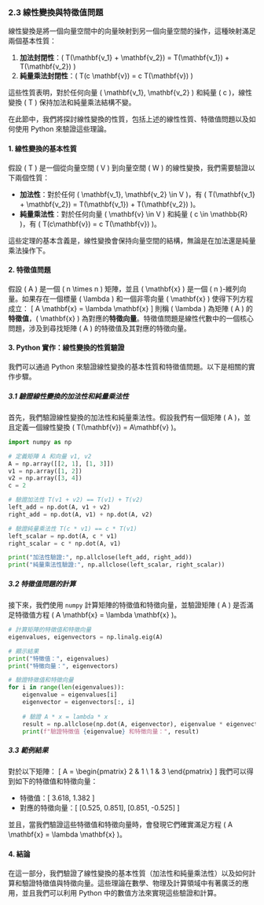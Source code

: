 ### 2.3 線性變換與特徵值問題

線性變換是將一個向量空間中的向量映射到另一個向量空間的操作，這種映射滿足兩個基本性質：

1. **加法封閉性**：\( T(\mathbf{v_1} + \mathbf{v_2}) = T(\mathbf{v_1}) + T(\mathbf{v_2}) \)
2. **純量乘法封閉性**：\( T(c \mathbf{v}) = c T(\mathbf{v}) \)

這些性質表明，對於任何向量 \( \mathbf{v_1}, \mathbf{v_2} \) 和純量 \( c \)，線性變換 \( T \) 保持加法和純量乘法結構不變。

在此節中，我們將探討線性變換的性質，包括上述的線性性質、特徵值問題以及如何使用 Python 來驗證這些理論。

#### 1. **線性變換的基本性質**

假設 \( T \) 是一個從向量空間 \( V \) 到向量空間 \( W \) 的線性變換，我們需要驗證以下兩個性質：

- **加法性**：對於任何 \( \mathbf{v_1}, \mathbf{v_2} \in V \)，有 \( T(\mathbf{v_1} + \mathbf{v_2}) = T(\mathbf{v_1}) + T(\mathbf{v_2}) \)。
- **純量乘法性**：對於任何向量 \( \mathbf{v} \in V \) 和純量 \( c \in \mathbb{R} \)，有 \( T(c\mathbf{v}) = c T(\mathbf{v}) \)。

這些定理的基本含義是，線性變換會保持向量空間的結構，無論是在加法還是純量乘法操作下。

#### 2. **特徵值問題**

假設 \( A \) 是一個 \( n \times n \) 矩陣，並且 \( \mathbf{x} \) 是一個 \( n \)-維列向量。如果存在一個標量 \( \lambda \) 和一個非零向量 \( \mathbf{x} \) 使得下列方程成立：
\[
A \mathbf{x} = \lambda \mathbf{x}
\]
則稱 \( \lambda \) 為矩陣 \( A \) 的**特徵值**，\( \mathbf{x} \) 為對應的**特徵向量**。特徵值問題是線性代數中的一個核心問題，涉及到尋找矩陣 \( A \) 的特徵值及其對應的特徵向量。

#### 3. **Python 實作：線性變換的性質驗證**

我們可以通過 Python 來驗證線性變換的基本性質和特徵值問題。以下是相關的實作步驟。

##### 3.1 驗證線性變換的加法性和純量乘法性

首先，我們驗證線性變換的加法性和純量乘法性。假設我們有一個矩陣 \( A \)，並且定義一個線性變換 \( T(\mathbf{v}) = A\mathbf{v} \)。

```python
import numpy as np

# 定義矩陣 A 和向量 v1, v2
A = np.array([[2, 1], [1, 3]])
v1 = np.array([1, 2])
v2 = np.array([3, 4])
c = 2

# 驗證加法性 T(v1 + v2) == T(v1) + T(v2)
left_add = np.dot(A, v1 + v2)
right_add = np.dot(A, v1) + np.dot(A, v2)

# 驗證純量乘法性 T(c * v1) == c * T(v1)
left_scalar = np.dot(A, c * v1)
right_scalar = c * np.dot(A, v1)

print("加法性驗證:", np.allclose(left_add, right_add))
print("純量乘法性驗證:", np.allclose(left_scalar, right_scalar))
```

##### 3.2 特徵值問題的計算

接下來，我們使用 `numpy` 計算矩陣的特徵值和特徵向量，並驗證矩陣 \( A \) 是否滿足特徵值方程 \( A \mathbf{x} = \lambda \mathbf{x} \)。

```python
# 計算矩陣的特徵值和特徵向量
eigenvalues, eigenvectors = np.linalg.eig(A)

# 顯示結果
print("特徵值：", eigenvalues)
print("特徵向量：", eigenvectors)

# 驗證特徵值和特徵向量
for i in range(len(eigenvalues)):
    eigenvalue = eigenvalues[i]
    eigenvector = eigenvectors[:, i]
    
    # 驗證 A * x = lambda * x
    result = np.allclose(np.dot(A, eigenvector), eigenvalue * eigenvector)
    print(f"驗證特徵值 {eigenvalue} 和特徵向量：", result)
```

##### 3.3 範例結果

對於以下矩陣：
\[
A = \begin{pmatrix} 2 & 1 \\ 1 & 3 \end{pmatrix}
\]
我們可以得到如下的特徵值和特徵向量：

- 特徵值：\[ 3.618, 1.382 \]
- 對應的特徵向量：\[ [0.525, 0.851], [0.851, -0.525] \]

並且，當我們驗證這些特徵值和特徵向量時，會發現它們確實滿足方程 \( A \mathbf{x} = \lambda \mathbf{x} \)。

#### 4. **結論**

在這一部分，我們驗證了線性變換的基本性質（加法性和純量乘法性）以及如何計算和驗證特徵值與特徵向量。這些理論在數學、物理及計算領域中有著廣泛的應用，並且我們可以利用 Python 中的數值方法來實現這些驗證和計算。